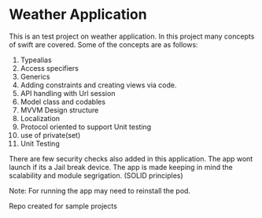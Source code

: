 # Weather Application

This is an test project on weather application. In this project many concepts of swift are covered. Some of the concepts are as follows:

1. Typealias
2. Access specifiers
3. Generics
4. Adding constraints and creating views via code.
5. API handling with Url session
6. Model class and codables
7. MVVM Design structure
8. Localization
9. Protocol oriented to support Unit testing
10. use of private(set)
11. Unit Testing

There are few security checks also added in this application. The app wont launch if its a Jail break device. The app is made keeping in mind the scalability and module segrigation. (SOLID principles)

Note: For running the app may need to reinstall the pod.

Repo created for sample projects
